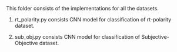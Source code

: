 
This folder consists of the implementations for all the datasets.

1. rt_polarity.py consists CNN model for classification of rt-polarity dataset.

2. sub_obj.py consists CNN model for classification of Subjective-Objective dataset.
